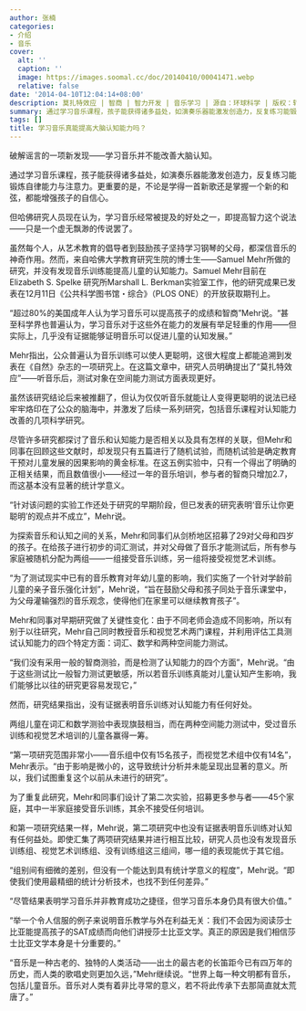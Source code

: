 ```yaml
---
author: 张楠
categories:
- 介绍
- 音乐
cover:
  alt: ''
  caption: ''
  image: https://images.soomal.cc/doc/20140410/00041471.webp
  relative: false
date: '2014-04-10T12:04:14+08:00'
description: 莫扎特效应 | 智商 | 智力开发 | 音乐学习 | 源自：环球科学 | 版权：转载 |  平均/总评分：09.75/39
summary: 通过学习音乐课程，孩子能获得诸多益处，如演奏乐器能激发创造力，反复练习能锻炼自律能力与注意力。更重要的是，不论是学得一首新歌还是掌握一个新的和弦，都能增强孩子的自信心。但哈佛研究人员现在认为，学习音乐经常被提及的好处之一，即提高智力这个说法――只是一个虚无飘渺的传说罢了……
tags: []
title: 学习音乐真能提高大脑认知能力吗？
---
```


破解谣言的一项新发现――学习音乐并不能改善大脑认知。

通过学习音乐课程，孩子能获得诸多益处，如演奏乐器能激发创造力，反复练习能锻炼自律能力与注意力。更重要的是，不论是学得一首新歌还是掌握一个新的和弦，都能增强孩子的自信心。

但哈佛研究人员现在认为，学习音乐经常被提及的好处之一，即提高智力这个说法――只是一个虚无飘渺的传说罢了。

虽然每个人，从艺术教育的倡导者到鼓励孩子坚持学习钢琴的父母，都深信音乐的神奇作用。然而，来自哈佛大学教育研究生院的博士生――Samuel Mehr所做的研究，并没有发现音乐训练能提高儿童的认知能力。Samuel Mehr目前在Elizabeth S. Spelke 研究所Marshall L. Berkman实验室工作，他的研究成果已发表在12月11日《公共科学图书馆・综合》（PLOS ONE）的开放获取期刊上。

“超过80%的美国成年人认为学习音乐可以提高孩子的成绩和智商”Mehr说。“甚至科学界也普遍认为，学习音乐对于这些外在能力的发展有举足轻重的作用――但实际上，几乎没有证据能够证明音乐可以促进儿童的认知发展。”

Mehr指出，公众普遍认为音乐训练可以使人更聪明，这很大程度上都能追溯到发表在《自然》杂志的一项研究上。在这篇文章中，研究人员明确提出了“莫扎特效应”――听音乐后，测试对象在空间能力测试方面表现更好。

虽然该研究结论后来被推翻了，但认为仅仅听音乐就能让人变得更聪明的说法已经牢牢烙印在了公众的脑海中，并激发了后续一系列研究，包括音乐课程对认知能力改善的几项科学研究。

尽管许多研究都探讨了音乐和认知能力是否相关以及具有怎样的关联，但Mehr和同事在回顾这些文献时，却发现只有五篇进行了随机试验，而随机试验是确定教育干预对儿童发展的因果影响的黄金标准。在这五例实验中，只有一个得出了明确的正相关结果，而且数值很小――经过一年的音乐培训，参与者的智商只增加2.7，而这基本没有显著的统计学意义。

“针对该问题的实验工作还处于研究的早期阶段，但已发表的研究表明‘音乐让你更聪明’的观点并不成立”，Mehr说。

为探索音乐和认知之间的关系，Mehr和同事们从剑桥地区招募了29对父母和四岁的孩子。在给孩子进行初步的词汇测试，并对父母做了音乐才能测试后，所有参与家庭被随机分配为两组――一组接受音乐训练，另一组将接受视觉艺术训练。

“为了测试现实中已有的音乐教育对年幼儿童的影响，我们实施了一个针对学龄前儿童的亲子音乐强化计划”，Mehr说，“旨在鼓励父母和孩子同处于音乐课堂中，为父母灌输强烈的音乐观念，使得他们在家里可以继续教育孩子”。

Mehr和同事对早期研究做了关键性变化：由于不同老师会造成不同影响，所以有别于以往研究，Mehr自己同时教授音乐和视觉艺术两门课程，并利用评估工具测试认知能力的四个特定方面：词汇、数学和两种空间能力测试。

“我们没有采用一般的智商测验，而是检测了认知能力的四个方面”，Mehr说。“由于这些测试比一般智力测试更敏感，所以若音乐训练真能对儿童认知产生影响，我们能够比以往的研究更容易发现它，”

然而，研究结果指出，没有证据表明音乐训练对认知能力有任何好处。

两组儿童在词汇和数学测验中表现旗鼓相当，而在两种空间能力测试中，受过音乐训练和视觉艺术培训的儿童各赢得一筹。

“第一项研究范围非常小――音乐组中仅有15名孩子，而视觉艺术组中仅有14名”，Mehr表示。“由于影响是微小的，这导致统计分析并未能呈现出显著的意义。所以，我们试图重复这个以前从未进行的研究”。

为了重复此研究，Mehr和同事们设计了第二次实验，招募更多参与者――45个家庭，其中一半家庭接受音乐训练，其余不接受任何培训。

和第一项研究结果一样，Mehr说，第二项研究中也没有证据表明音乐训练对认知有任何益处。即使汇集了两项研究结果并进行相互比较，研究人员也没有发现音乐训练组、视觉艺术训练组、没有训练组这三组间，哪一组的表现能优于其它组。

“组别间有细微的差别，但没有一个能达到具有统计学意义的程度”，Mehr说。“即使我们使用最精细的统计分析技术，也找不到任何差异。”

“尽管结果表明学习音乐并非教育成功之捷径，但学习音乐本身仍具有很大价值。”

“举一个令人信服的例子来说明音乐教学与外在利益无关：我们不会因为阅读莎士比亚能提高孩子的SAT成绩而向他们讲授莎士比亚文学。真正的原因是我们相信莎士比亚文学本身是十分重要的。”

“音乐是一种古老的、独特的人类活动――出土的最古老的长笛距今已有四万年的历史，而人类的歌唱史则更加久远，”Mehr继续说。“世界上每一种文明都有音乐，包括儿童音乐。音乐对人类有着非比寻常的意义，若不将此传承下去那简直就太荒唐了。”